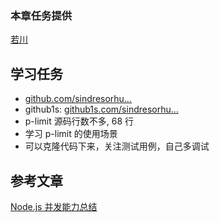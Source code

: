 ### 本章任务提供
[若川](https://juejin.cn/user/1415826704971918)

## 学习任务

-   [github.com/sindresorhu…](https://link.juejin.cn/?target=https%3A%2F%2Fgithub.com%2Fsindresorhus%2Fp-limit "https://github.com/sindresorhus/p-limit")
-   github1s: [github1s.com/sindresorhu…](https://link.juejin.cn/?target=https%3A%2F%2Fgithub1s.com%2Fsindresorhus%2Fp-limit%2Fblob%2Fmain%2Findex.js "https://github1s.com/sindresorhus/p-limit/blob/main/index.js")
-   p-limit 源码行数不多, 68 行
-   学习 p-limit 的使用场景
-   可以克隆代码下来，关注测试用例，自己多调试

## 参考文章

[Node.js 并发能力总结](https://link.juejin.cn/?target=https%3A%2F%2Fmp.weixin.qq.com%2Fs%2F6LsPMIHdIOw3KO6F2sgRXg "https://mp.weixin.qq.com/s/6LsPMIHdIOw3KO6F2sgRXg")